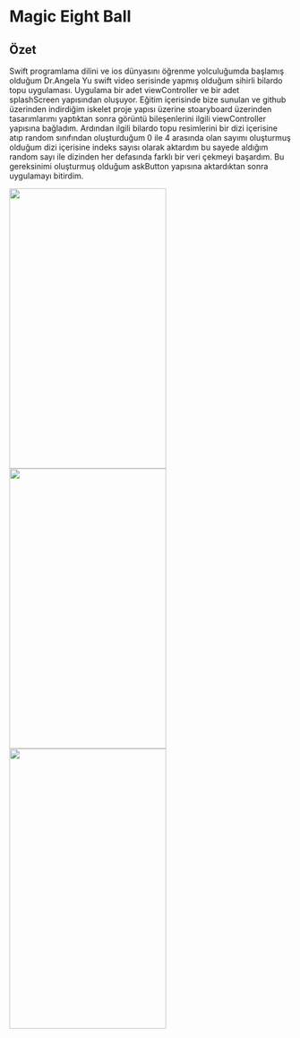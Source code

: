 # Magic Eight Ball

## Özet

Swift programlama dilini ve ios dünyasını öğrenme yolculuğumda başlamış olduğum Dr.Angela Yu swift video serisinde yapmış olduğum sihirli bilardo topu uygulaması. Uygulama bir adet viewController ve bir adet splashScreen yapısından oluşuyor. Eğitim içerisinde bize sunulan ve github üzerinden indirdiğim iskelet proje yapısı üzerine stoaryboard üzerinden tasarımlarımı yaptıktan sonra görüntü bileşenlerini ilgili viewController yapısına bağladım. Ardından ilgili bilardo topu resimlerini bir dizi içerisine atıp random sınıfından oluşturduğum 0 ile 4 arasında olan sayımı oluşturmuş olduğum dizi içerisine indeks sayısı olarak aktardım bu sayede aldığım random sayı ile dizinden her defasında farklı bir veri çekmeyi başardım. Bu gereksinimi oluşturmuş olduğum askButton yapısına aktardıktan sonra uygulamayı bitirdim.




<img src="https://r.resimlink.com/8F56l.png" width="280" height="500"> <img src="https://r.resimlink.com/q5zlVNvo.png" width="280" height="500"> <img src="https://r.resimlink.com/OcMk_IDEZh3R.png" width="280" height="500">  

